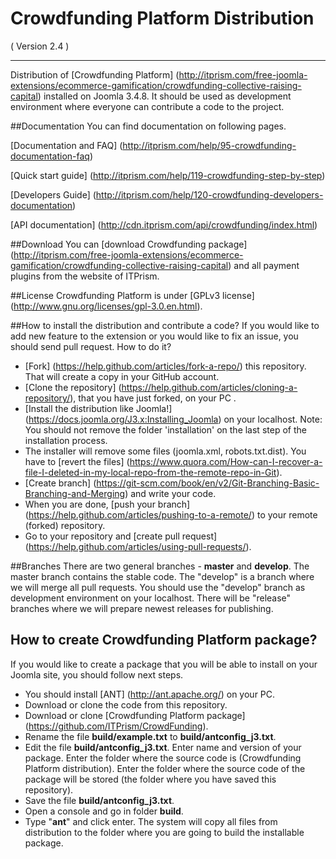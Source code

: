Crowdfunding Platform Distribution
==========================
( Version 2.4 )
- - -

Distribution of [Crowdfunding Platform] (http://itprism.com/free-joomla-extensions/ecommerce-gamification/crowdfunding-collective-raising-capital) installed on Joomla 3.4.8. It should be used as development environment where everyone can contribute a code to the project.

##Documentation
You can find documentation on following pages.

[Documentation and FAQ] (http://itprism.com/help/95-crowdfunding-documentation-faq)

[Quick start guide] (http://itprism.com/help/119-crowdfunding-step-by-step)

[Developers Guide] (http://itprism.com/help/120-crowdfunding-developers-documentation)

[API documentation] (http://cdn.itprism.com/api/crowdfunding/index.html)

##Download
You can [download Crowdfunding package] (http://itprism.com/free-joomla-extensions/ecommerce-gamification/crowdfunding-collective-raising-capital) and all payment plugins from the website of ITPrism.

##License
Crowdfunding Platform is under [GPLv3 license] (http://www.gnu.org/licenses/gpl-3.0.en.html).

##How to install the distribution and contribute a code?
If you would like to add new feature to the extension or you would like to fix an issue, you should send pull request. How to do it?

* [Fork] (https://help.github.com/articles/fork-a-repo/) this repository. That will create a copy in your GitHub account.
* [Clone the repository] (https://help.github.com/articles/cloning-a-repository/), that you have just forked, on your PC .
* [Install the distribution like Joomla!] (https://docs.joomla.org/J3.x:Installing_Joomla) on your localhost. Note: You should not remove the folder 'installation' on the last step of the installation process.
* The installer will remove some files (joomla.xml, robots.txt.dist). You have to [revert the files] (https://www.quora.com/How-can-I-recover-a-file-I-deleted-in-my-local-repo-from-the-remote-repo-in-Git).
* [Create branch] (https://git-scm.com/book/en/v2/Git-Branching-Basic-Branching-and-Merging) and write your code.
* When you are done, [push your branch] (https://help.github.com/articles/pushing-to-a-remote/) to your remote (forked) repository.
* Go to your repository and [create pull request] (https://help.github.com/articles/using-pull-requests/).

##Branches
There are two general branches - __master__ and __develop__. The master branch contains the stable code. The "develop" is a branch where we will merge all pull requests. You should use the "develop" branch as development environment on your localhost. There will be "release" branches where we will prepare newest releases for publishing.

## How to create Crowdfunding Platform package?
If you would like to create a package that you will be able to install on your Joomla site, you should follow next steps.

* You should install [ANT] (http://ant.apache.org/) on your PC.
* Download or clone the code from this repository.
* Download or clone [Crowdfunding Platform package] (https://github.com/ITPrism/CrowdFunding).
* Rename the file __build/example.txt__ to __build/antconfig_j3.txt__.
* Edit the file __build/antconfig_j3.txt__. Enter name and version of your package. Enter the folder where the source code is (Crowdfunding Platform distribution). Enter the folder where the source code of the package will be stored (the folder where you have saved this repository).
* Save the file __build/antconfig_j3.txt__.
* Open a console and go in folder __build__.
* Type "__ant__" and click enter. The system will copy all files from distribution to the folder where you are going to build the installable package.